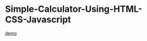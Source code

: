 # Simple-Calculator-Using-HTML-CSS-Javascript
<a href="https://codepen.io/sameer1827/pen/VwBwwqK"> demo</a>
